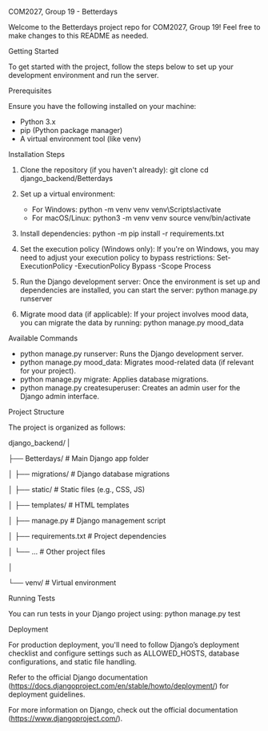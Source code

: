 COM2027, Group 19 - Betterdays

Welcome to the Betterdays project repo for COM2027, Group 19! Feel free to make changes to this README as needed.

Getting Started

To get started with the project, follow the steps below to set up your development environment and run the server.

Prerequisites

Ensure you have the following installed on your machine:
- Python 3.x
- pip (Python package manager)
- A virtual environment tool (like venv)

Installation Steps

1. Clone the repository (if you haven't already):
   git clone <repository-url>
   cd django_backend/Betterdays

2. Set up a virtual environment:
   - For Windows:
     python -m venv venv
     venv\Scripts\activate
   - For macOS/Linux:
     python3 -m venv venv
     source venv/bin/activate

3. Install dependencies:
   python -m pip install -r requirements.txt

4. Set the execution policy (Windows only):
   If you're on Windows, you may need to adjust your execution policy to bypass restrictions:
   Set-ExecutionPolicy -ExecutionPolicy Bypass -Scope Process

5. Run the Django development server:
   Once the environment is set up and dependencies are installed, you can start the server:
   python manage.py runserver

6. Migrate mood data (if applicable):
   If your project involves mood data, you can migrate the data by running:
   python manage.py mood_data

Available Commands

- python manage.py runserver: Runs the Django development server.
- python manage.py mood_data: Migrates mood-related data (if relevant for your project).
- python manage.py migrate: Applies database migrations.
- python manage.py createsuperuser: Creates an admin user for the Django admin interface.

Project Structure

The project is organized as follows:

django_backend/
|

├── Betterdays/                # Main Django app folder

│   ├── migrations/            # Django database migrations

│   ├── static/                # Static files (e.g., CSS, JS)

│   ├── templates/             # HTML templates

│   ├── manage.py              # Django management script

│   ├── requirements.txt       # Project dependencies

│   └── ...                    # Other project files

│

└── venv/                      # Virtual environment

Running Tests

You can run tests in your Django project using:
python manage.py test

Deployment

For production deployment, you'll need to follow Django’s deployment checklist and configure settings such as ALLOWED_HOSTS, database configurations, and static file handling.

Refer to the official Django documentation (https://docs.djangoproject.com/en/stable/howto/deployment/) for deployment guidelines.

For more information on Django, check out the official documentation (https://www.djangoproject.com/).

